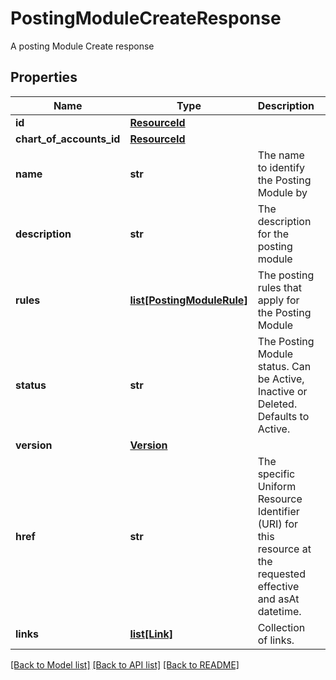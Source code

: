 # PostingModuleCreateResponse

A posting Module Create response

## Properties
Name | Type | Description | Notes
------------ | ------------- | ------------- | -------------
**id** | [**ResourceId**](ResourceId.md) |  | 
**chart_of_accounts_id** | [**ResourceId**](ResourceId.md) |  | 
**name** | **str** | The name to identify the Posting Module by | 
**description** | **str** | The description for the posting module | [optional] 
**rules** | [**list[PostingModuleRule]**](PostingModuleRule.md) | The posting rules that apply for the Posting Module | [optional] 
**status** | **str** | The Posting Module status. Can be Active, Inactive or Deleted. Defaults to Active. | 
**version** | [**Version**](Version.md) |  | [optional] 
**href** | **str** | The specific Uniform Resource Identifier (URI) for this resource at the requested effective and asAt datetime. | [optional] 
**links** | [**list[Link]**](Link.md) | Collection of links. | [optional] 

[[Back to Model list]](../README.md#documentation-for-models) [[Back to API list]](../README.md#documentation-for-api-endpoints) [[Back to README]](../README.md)


